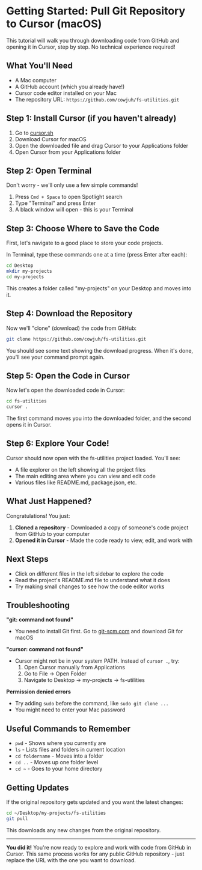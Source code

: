 # Getting Started: Pull Git Repository to Cursor (macOS)

This tutorial will walk you through downloading code from GitHub and opening it in Cursor, step by step. No technical experience required!

## What You'll Need

- A Mac computer
- A GitHub account (which you already have!)
- Cursor code editor installed on your Mac
- The repository URL: `https://github.com/cowjuh/fs-utilities.git`

## Step 1: Install Cursor (if you haven't already)

1. Go to [cursor.sh](https://cursor.sh)
2. Download Cursor for macOS
3. Open the downloaded file and drag Cursor to your Applications folder
4. Open Cursor from your Applications folder

## Step 2: Open Terminal

Don't worry - we'll only use a few simple commands!

1. Press `Cmd + Space` to open Spotlight search
2. Type "Terminal" and press Enter
3. A black window will open - this is your Terminal

## Step 3: Choose Where to Save the Code

First, let's navigate to a good place to store your code projects.

In Terminal, type these commands one at a time (press Enter after each):

```bash
cd Desktop
mkdir my-projects
cd my-projects
```

This creates a folder called "my-projects" on your Desktop and moves into it.

## Step 4: Download the Repository

Now we'll "clone" (download) the code from GitHub:

```bash
git clone https://github.com/cowjuh/fs-utilities.git
```

You should see some text showing the download progress. When it's done, you'll see your command prompt again.

## Step 5: Open the Code in Cursor

Now let's open the downloaded code in Cursor:

```bash
cd fs-utilities
cursor .
```

The first command moves you into the downloaded folder, and the second opens it in Cursor.

## Step 6: Explore Your Code!

Cursor should now open with the fs-utilities project loaded. You'll see:

- A file explorer on the left showing all the project files
- The main editing area where you can view and edit code
- Various files like README.md, package.json, etc.

## What Just Happened?

Congratulations! You just:

1. **Cloned a repository** - Downloaded a copy of someone's code project from GitHub to your computer
2. **Opened it in Cursor** - Made the code ready to view, edit, and work with

## Next Steps

- Click on different files in the left sidebar to explore the code
- Read the project's README.md file to understand what it does
- Try making small changes to see how the code editor works

## Troubleshooting

**"git: command not found"**
- You need to install Git first. Go to [git-scm.com](https://git-scm.com) and download Git for macOS

**"cursor: command not found"**
- Cursor might not be in your system PATH. Instead of `cursor .`, try:
  1. Open Cursor manually from Applications
  2. Go to File → Open Folder
  3. Navigate to Desktop → my-projects → fs-utilities

**Permission denied errors**
- Try adding `sudo` before the command, like `sudo git clone ...`
- You might need to enter your Mac password

## Useful Commands to Remember

- `pwd` - Shows where you currently are
- `ls` - Lists files and folders in current location
- `cd foldername` - Moves into a folder
- `cd ..` - Moves up one folder level
- `cd ~` - Goes to your home directory

## Getting Updates

If the original repository gets updated and you want the latest changes:

```bash
cd ~/Desktop/my-projects/fs-utilities
git pull
```

This downloads any new changes from the original repository.

---

**You did it!** You're now ready to explore and work with code from GitHub in Cursor. This same process works for any public GitHub repository - just replace the URL with the one you want to download.